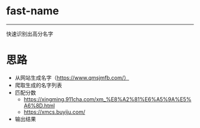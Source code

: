 # fast-name

---

快速识别出高分名字

# 思路

- 从网站生成名字（https://www.qmsjmfb.com/）
- 爬取生成的名字列表
- 匹配分数
  - https://xingming.911cha.com/xm_%E8%A2%81%E6%A5%9A%E5%A6%8D.html
  - https://xmcs.buyiju.com/
- 输出结果
